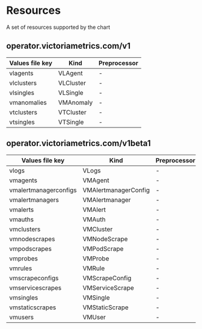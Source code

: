 # Resources

A set of resources supported by the chart

## operator.victoriametrics.com/v1

| Values file key | Kind | Preprocessor |
| --------------- | ---- | ------------ |
| vlagents   | VLAgent | - |
| vlclusters   | VLCluster | - |
| vlsingles   | VLSingle | - |
| vmanomalies   | VMAnomaly | - |
| vtclusters   | VTCluster | - |
| vtsingles   | VTSingle | - |


## operator.victoriametrics.com/v1beta1

| Values file key | Kind | Preprocessor |
| --------------- | ---- | ------------ |
| vlogs   | VLogs | - |
| vmagents   | VMAgent | - |
| vmalertmanagerconfigs   | VMAlertmanagerConfig | - |
| vmalertmanagers   | VMAlertmanager | - |
| vmalerts   | VMAlert | - |
| vmauths   | VMAuth | - |
| vmclusters   | VMCluster | - |
| vmnodescrapes   | VMNodeScrape | - |
| vmpodscrapes   | VMPodScrape | - |
| vmprobes   | VMProbe | - |
| vmrules   | VMRule | - |
| vmscrapeconfigs   | VMScrapeConfig | - |
| vmservicescrapes   | VMServiceScrape | - |
| vmsingles   | VMSingle | - |
| vmstaticscrapes   | VMStaticScrape | - |
| vmusers   | VMUser | - |